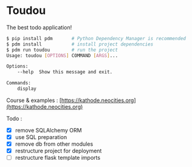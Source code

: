 # Toudou

The best todo application!

```bash
$ pip install pdm       # Python Dependency Manager is recommended
$ pdm install           # install project dependencies
$ pdm run toudou        # run the project
Usage: toudou [OPTIONS] COMMAND [ARGS]...

Options:
    --help  Show this message and exit.

Commands:
    display
```

Course & examples : [https://kathode.neocities.org](https://kathode.neocities.org)

Todo :
- [x] remove SQLAlchemy ORM
- [x] use SQL preparation
- [x] remove db from other modules
- [x] restructure project for deployment
- [ ] restructure flask template imports